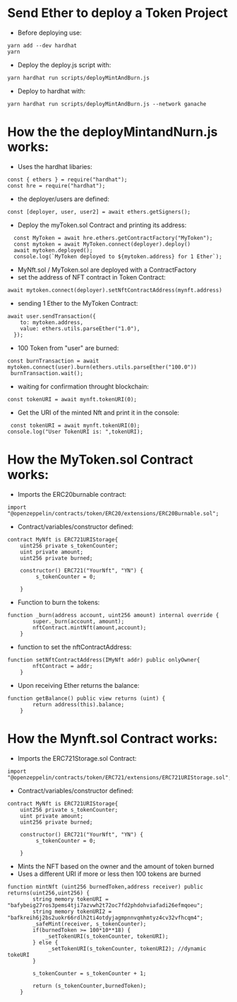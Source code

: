 # Send Ether to deploy a Token Project
- Before deploying use:
```
yarn add --dev hardhat
yarn
```
- Deploy the deploy.js script with:
```
yarn hardhat run scripts/deployMintAndBurn.js
```
- Deploy to hardhat with:
```
yarn hardhat run scripts/deployMintAndBurn.js --network ganache
```
# How the the deployMintandNurn.js works:
- Uses the hardhat libaries:
```
const { ethers } = require("hardhat");
const hre = require("hardhat");
```

- the deployer/users are defined:
```
const [deployer, user, user2] = await ethers.getSigners();
```

- Deploy the myToken.sol Contract and printing its address:
```
  const MyToken = await hre.ethers.getContractFactory("MyToken");
  const mytoken = await MyToken.connect(deployer).deploy()
  await mytoken.deployed(); 
  console.log(`MyToken deployed to ${mytoken.address} for 1 Ether`);
```
- MyNft.sol / MyToken.sol are deployed with a ContractFactory
- set the address of NFT contract in Token Contract:
```
await mytoken.connect(deployer).setNftContractAddress(mynft.address)
```
- sending 1 Ether to the MyToken Contract:
```
await user.sendTransaction({
    to: mytoken.address,
    value: ethers.utils.parseEther("1.0"),
  });
```

 - 100 Token from "user" are burned:
 ```
 const burnTransaction = await mytoken.connect(user).burn(ethers.utils.parseEther("100.0"))
  burnTransaction.wait();
 ```
 - waiting for confirmation throught blockchain:
 ```
 const tokenURI = await mynft.tokenURI(0);
 ```

- Get the URI of the minted Nft and print it in the console:
```
 const tokenURI = await mynft.tokenURI(0);
console.log("User TokenURI is: ",tokenURI);
```

# How the MyToken.sol Contract works:
- Imports the ERC20burnable contract:
```
import "@openzeppelin/contracts/token/ERC20/extensions/ERC20Burnable.sol";
```
- Contract/variables/constructor defined:
```
contract MyNft is ERC721URIStorage{
    uint256 private s_tokenCounter;
    uint private amount;
    uint256 private burned;

    constructor() ERC721("YourNft", "YN") {
         s_tokenCounter = 0;
         
    }
```
- Function to burn the tokens:
```
function _burn(address account, uint256 amount) internal override {
        super._burn(account, amount);
        nftContract.mintNft(amount,account);
    }
```
- function to set the nftContractAddress:
```
function setNftContractAddress(IMyNft addr) public onlyOwner{ 
        nftContract = addr;
    }
```
- Upon receiving Ether returns the balance:
```
function getBalance() public view returns (uint) {
        return address(this).balance;
    }
```

# How the Mynft.sol Contract works:
- Imports the ERC721Storage.sol Contract:
```
import "@openzeppelin/contracts/token/ERC721/extensions/ERC721URIStorage.sol";
```
- Contract/variables/constructor defined:
```
contract MyNft is ERC721URIStorage{
    uint256 private s_tokenCounter;
    uint private amount;
    uint256 private burned;

    constructor() ERC721("YourNft", "YN") {
         s_tokenCounter = 0;
         
    }
```
- Mints the NFT based on the owner and the amount of token burned
- Uses a different URI if more or less then 100 tokens are burned
```
function mintNft (uint256 burnedToken,address receiver) public returns(uint256,uint256) {   
        string memory tokenURI = "bafybeig27ros3pems4tji7azvwh2t72oc7fd2phdohviafadi26efmqoeu";
        string memory tokenURI2 = "bafkreih6j2bs2uokr66rdlh2ti4otdyjagmpnnvqmhmtyz4cv32vfhcqm4";
        _safeMint(receiver, s_tokenCounter);
        if(burnedToken >= 100*10**18) {
            _setTokenURI(s_tokenCounter, tokenURI);
        } else {
             _setTokenURI(s_tokenCounter, tokenURI2); //dynamic tokeURI
        }
        
        s_tokenCounter = s_tokenCounter + 1;
       
        return (s_tokenCounter,burnedToken);
    }
```